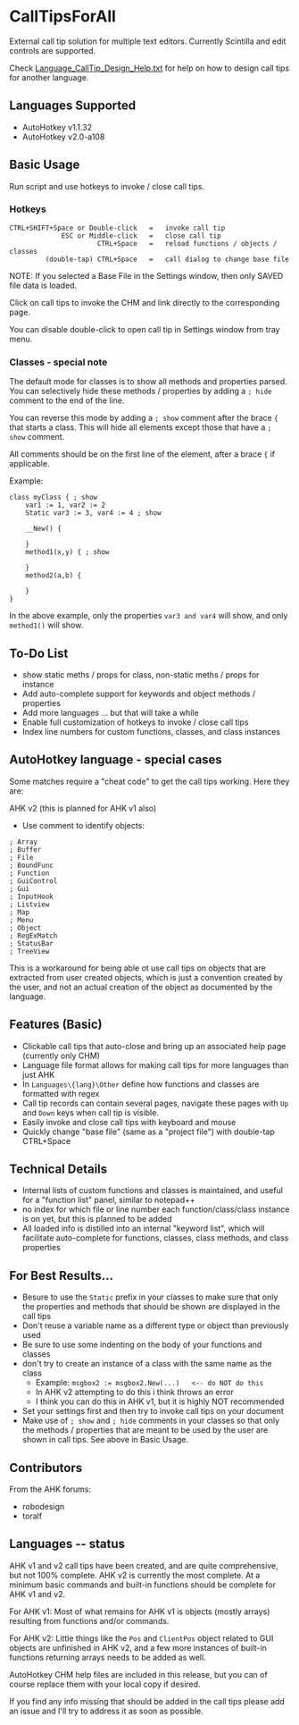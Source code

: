 # CallTipsForAll
External call tip solution for multiple text editors.  Currently Scintilla and edit controls are supported.

Check [Language_CallTip_Design_Help.txt](./Language_CallTip_Design_Help.txt) for help on how to design call tips for another language.

## Languages Supported
* AutoHotkey v1.1.32
* AutoHotkey v2.0-a108

## Basic Usage

Run script and use hotkeys to invoke / close call tips.

### Hotkeys
```
CTRL+SHIFT+Space or Double-click   =   invoke call tip
             ESC or Middle-click   =   close call tip
                      CTRL+Space   =   reload functions / objects / classes
         (double-tap) CTRL+Space   =   call dialog to change base file
```

NOTE: If you selected a Base File in the Settings window, then only SAVED file data is loaded.

Click on call tips to invoke the CHM and link directly to the corresponding page.

You can disable double-click to open call tip in Settings window from tray menu.

### Classes - special note

The default mode for classes is to show all methods and properties parsed.  You can selectively hide these methods / properties by adding a `; hide` comment to the end of the line.

You can reverse this mode by adding a `; show` comment after the brace `{` that starts a class.  This will hide all elements except those that have a `; show` comment.

All comments should be on the first line of the element, after a brace `{` if applicable.

Example:

```
class myClass { ; show
    var1 := 1, var2 := 2
    Static var3 := 3, var4 := 4 ; show
	
    __New() {
		
    }
    method1(x,y) { ; show
	
    }
    method2(a,b) {
	
    }
}
```

In the above example, only the properties `var3 and var4` will show, and only `method1()` will show.

## To-Do List
* show static meths / props for class, non-static meths / props for instance
* Add auto-complete support for keywords and object methods / properties
* Add more languages ... but that will take a while
* Enable full customization of hotkeys to invoke / close call tips
* Index line numbers for custom functions, classes, and class instances

## AutoHotkey language - special cases

Some matches require a "cheat code" to get the call tips working.  Here they are:

AHK v2 (this is planned for AHK v1 also)
* Use comment to identify objects:
```
; Array
; Buffer
; File
; BoundFunc
; Function
; GuiControl
; Gui
; InputHook
; Listview
; Map
; Menu
; Object
; RegExMatch
; StatusBar
; TreeView
```

This is a workaround for being able ot use call tips on objects that are extracted from user created objects, which is just a convention created by the user, and not an actual creation of the object as documented by the language.

## Features (Basic)
* Clickable call tips that auto-close and bring up an associated help page (currently only CHM)
* Language file format allows for making call tips for more languages than just AHK
* In `Languages\{lang}\Other` define how functions and classes are formatted with regex
* Call tip records can contain several pages, navigate these pages with `Up` and `Down` keys when call tip is visible.
* Easily invoke and close call tips with keyboard and mouse
* Quickly change "base file" (same as a "project file") with double-tap CTRL+Space

## Technical Details
* Internal lists of custom functions and classes is maintained, and useful for a "function list" panel, similar to notepad++
* no index for which file or line number each function/class/class instance is on yet, but this is planned to be added
* All loaded info is distilled into an internal "keyword list", which will facilitate auto-complete for functions, classes, class methods, and class properties

## For Best Results...
* Besure to use the `Static` prefix in your classes to make sure that only the properties and methods that should be shown are displayed in the call tips
* Don't reuse a variable name as a different type or object than previously used
* Be sure to use some indenting on the body of your functions and classes
* don't try to create an instance of a class with the same name as the class
    * Example:  `msgbox2 := msgbox2.New(...)   <-- do NOT do this`
    * In AHK v2 attempting to do this i think throws an error
    * I think you can do this in AHK v1, but it is highly NOT recommended
* Set your settings first and then try to invoke call tips on your document
* Make use of `; show` and `; hide` comments in your classes so that only the methods / properties that are meant to be used by the user are shown in call tips.  See above in Basic Usage.

## Contributors
From the AHK forums:
* robodesign
* toralf

## Languages -- status

AHK v1 and v2 call tips have been created, and are quite comprehensive, but not 100% complete.  AHK v2 is currently the most complete.  At a minimum basic commands and built-in functions should be complete for AHK v1 and v2.

For AHK v1:
Most of what remains for AHK v1 is objects (mostly arrays) resulting from functions and/or commands.

For AHK v2:
Little things like the `Pos` and `ClientPos` object related to GUI objects are unfinished in AHK v2, and a few more instances of built-in functions returning arrays needs to be added as well.

AutoHotkey CHM help files are included in this release, but you can of course replace them with your local copy if desired.

If you find any info missing that should be added in the call tips please add an issue and I'll try to address it as soon as possible.
